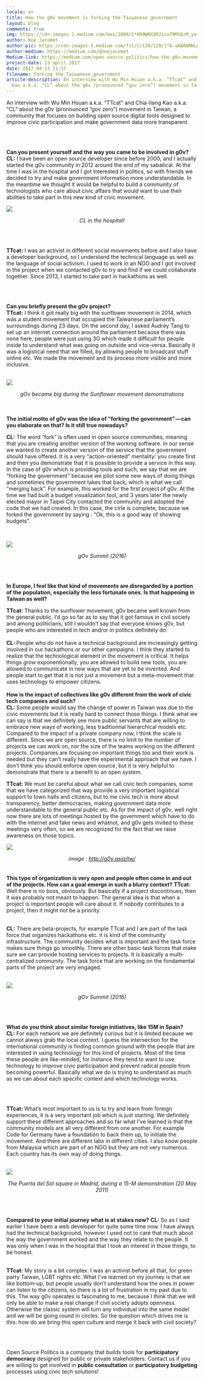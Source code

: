 ```yaml
---
locale: en
title: How the g0v movement is forking the Taiwanese government
layout: blog
comments: true
img: https://cdn-images-1.medium.com/max/2000/1*H99WNXXR2ico79MS8zM_yw.png
author: Noe Jacomet
author-pic: https://cdn-images-1.medium.com/fit/c/120/120/1*A-aABA8MNLeKXIpYLu4IUA.jpeg
author-medium: https://medium.com/@noejacomet
Medium-link: https://medium.com/open-source-politics/how-the-g0v-movement-is-forking-the-taiwanese-government-74b7cce0e92b
project-date: 13 april 2017
date: 2017-04-13 11:17
filename: forking_the_Taiwanese_government
article-description: An interview with Wu Min Hsuan a.k.a. “TTcat” and Chia-liang
  Kao a.k.a. “CL” about the g0v (pronounced “gov zero”) movement in Taiwan...
---
```

<div class = "blogcontent">

An interview with Wu Min Hsuan a.k.a. “TTcat” and Chia-liang Kao a.k.a. “CL” about the g0v (pronounced “gov zero”) movement in Taiwan, a community that focuses on building open source digital tools designed to improve civic participation and make government data more transparent.

<br><br>

<b>Can you present yourself and the way you came to be involved in g0v?</b>
<br>
<b>CL:</b> I have been an open source developer since before 2000, and I actually started the g0v community in 2012 around the end of my sabatical. At the time I was in the hospital and I got interested in politics, so with friends we decided to try and make government information more understandable. In the meantime we thought it would be helpful to build a community of technologists who care about civic affairs that would want to use their abilities to take part in this new kind of civic movement.
<br>

<img src = "https://cdn-images-1.medium.com/max/960/1*JnaI114hcSVUbqG31kMdtw.png"><center><i>CL in the hospital!</i></center>

<br><br>

<b>TTcat:</b> I was an activist in different social movements before and I also have a developer background, so I understand the technical language as well as the language of social activism. I used to work in an NGO and I got involved in the project when we contacted g0v to try and find if we could collaborate together. Since 2013, I started to take part in hackathons as well.

<br><br>

<b>Can you briefly present the g0v project?</b>
<br>
<b>TTcat:</b> I think it got really big with the sunflower movement in 2014, which was a student movement that occupied the Taiwanese parliament’s surroundings during 23 days. On the second day, I asked Audrey Tang to set up an internet connection around the parliament because there was none here, people were just using 3G which made it difficult for people inside to understand what was going on outside and vice-versa. Basically it was a logistical need that we filled, by allowing people to broadcast stuff online etc. We made the movement and its process more visible and more inclusive.

<br><img src = "https://cdn-images-1.medium.com/max/960/1*YBlUqpn-FAFVAA02U7ZW0Q.jpeg"><center><i>gOv became big during the Sunflower movement demonstrations</i></center><br><br>

<b>The initial motto of g0v was the idea of “forking the government” — can you elaborate on that? Is it still true nowadays?</b><br>

<b>CL:</b> The word “fork” is often used in open source communities, meaning that you are creating another version of the working software. In our sense we wanted to create another version of the service that the government should have offered. It is a very “action-oriented” mentality: you create first and then you demonstrate that it is possible to provide a service in this way. In the case of g0v which is providing tools and such, we say that we are “forking the government” because we pilot some new ways of doing things and sometimes the government takes that back, which is what we call “merging back”. For example, this worked for the first project of g0v. At the time we had built a budget visualization tool, and 3 years later the newly elected mayor in Taipei City contacted the community and adopted the code that we had created. In this case, the cirle is complete, because we forked the government by saying : “Ok, this is a good way of showing budgets”.

<br>

<img src = "https://cdn-images-1.medium.com/max/960/1*cbVyghGWr8wPIF0kDw9lsQ.jpeg"><center><i>gOv Summit (2016)</i></center>

<br><br>

<b>In Europe, I feel like that kind of movements are disregarded by a portion of the population, especially the less fortunate ones. Is that happening in Taiwan as well?</b>

<b>TTcat:</b> Thanks to the sunflower movement, g0v became well known from the general public. I’d go so far as to say that it got famous in civil society and among politicians, still I wouldn’t say that everyone knows g0v, but people who are interested in tech and/or in politics definitely do.
<br><br>
<b>CL: </b>People who do not have a technical background are increasingly getting involved in our hackathons or our other campaigns. I think they started to realize that the technological element in the movement is critical. It helps things grow exponentionally, you are allowed to build new tools, you are allowed to communicate in new ways that are yet to be invented. And people start to get that it is not just a movement but a meta-movement that uses technology to empower citizens.
<br><br>
<b>How is the impact of collectives like g0v different from the work of civic tech companies and such?</b>
<br>
<b>CL: </b>Some people would say the change of power in Taiwan was due to the civic movements but it is really hard to connect those things. I think what we can say is that we definitely see more public servants that are willing to embrace new ways of working, less traditionnal hierarchical models etc. Compared to the impact of a private company now, I think the scale is different. Since we are open source, there is no limit to the number of projects we can work on, nor the size of the teams working on the different projects. Companies are focusing on important things too and their work is needed but they can’t really have the experimental approach that we have. I don’t think you should enforce open source, but it is very helpful to demonstrate that there is a benefit to an open system.

<b>TTcat: </b>We must be careful about what we call civic tech companies, some that we have categorized that way provide a very important logistical support to town halls and citizens, but to me civic tech is more about transparency, better democracies, making government data more understandable to the general public etc. As for the impact of g0v, well right now there are lots of meetings hosted by the government which have to do with the internet and fake news and whatnot, and g0v gets invited to these meetings very often, so we are recognized for the fact that we raise awareness on those topics.
<br>

<img src = "https://cdn-images-1.medium.com/max/960/1*GN68TvmMaZp8dj28HabwPA.jpeg"><center><i>image : http://g0v.asia/tw/</i></center>
<br><br>
<b>This type of organization is very open and people often come in and out of the projects. How can a goal emerge in such a blurry context?</b>
<b>TTcat:</b> Well there is no boss, obviously. But basically if a project discontinues, then it was probably not meant to happen. The general idea is that when a project is important people will care about it. If nobody contributes to a project, then it might not be a priority.
<br><br>

<b>CL:</b> There are beta-projects, for example TTcat and I are part of the task force that organizes hackathons etc. it is kind of the community infrastructure. The community decides what is important and the task force makes sure things go smoothly. There are other basic task forces that make sure we can provide hosting services to projects. It is basically a multi-centralized community. The task force that are working on the fondamental parts of the project are very engaged.

<br><img src = "https://cdn-images-1.medium.com/max/1200/1*JIRDDzbyLGtqqScR_g5a-Q.jpeg"><center><i>gOv Summit (2016)</i></center>

<br><br>

<b>What do you think about similar foreign initiatives, like 15M in Spain?</b>
<br>
<b>CL: </b>For each network we are definitely curious but it is limited because we cannot always grab the local context. I guess the intersection for the international community is finding common ground with the people that are interested in using technology for this kind of projects. Most of the time these people are like-minded, for instance they tend to want to use technology to improve civic participation and prevent radical people from becoming powerful. Basically what we do is trying to understand as much as we can about each specific context and which technology works.


<br><br>

<b>TTcat: </b>What’s most important to us is to try and learn from foreign experiences, it is a very important job which is just starting. We definitely support these different approaches and so far what I’ve learned is that the community models are all very different from one another. For example Code for Germany have a foundation to back them up, to initiate the movement. And there are different labs in different cities. I also know people from Malaysia which are part of an NGO but they are not very numerous. Each country has its own way of doing things.

<br> <img src = "https://cdn-images-1.medium.com/max/960/1*dsOo7q_wRL96Tj9mrFmB1w.jpeg"><center><i>The Puerta del Sol square in Madrid, during a 15-M demonstration (20 May 2011)</i></center>

<br><br>

<b>Compared to your initial journey what is at stakes now?</b>
<b>CL:</b> So as I said earlier I have been a web developer for quite some time now. I have always had the technical background, however I used not to care that much about the way the government worked and the way they relate to the people. It was only when I was in the hospital that I took an interest in those things, to be honest.
<br><br>

<b>TTcat:</b> My story is a bit complex: I was an activist before all that, for green party Taiwan, LGBT rights etc. What I’ve learned on my journey is that we like bottom-up, but people usually don’t understand how the ones in power can listen to the citizens, so there is a lot of frustration in my past due to this. The way g0v operates is fascinating to me, because I think that we will only be able to make a real change if civil society adopts openness. Otherwise the classic system will turn any individual into the same model and we will be going round in circles. So the question which drives me is this: how do we bring this open culture and merge it back with civil society?</div>
<br><br>
<div class="citation">Open Source Politics is a company that builds tools for <b>participatory democracy</b> designed for public or private stakeholders. Contact us if you are willing to get involved in <b>public consultation</b> or <b>participatory budgeting</b> processes using civic tech solutions! <br></div>